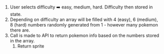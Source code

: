 1. User selects difficulty ➡️ easy, medium, hard. Difficulty then stored in state.
2. Depending on difficulty an array will be filled with 4 (easy), 6 (medium), 8 (hard) numbers randomly generated from 1 - however many pokemon there are.
3. Call is made to API to return pokemon info based on the numbers stored in the array.
   1. Return sprite